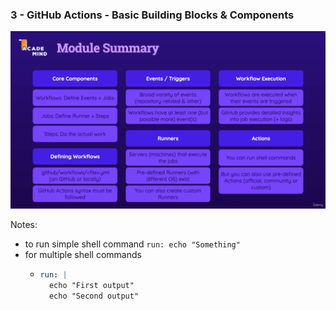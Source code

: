 ### 3 - GitHub Actions - Basic Building Blocks & Components

![ModuleSummary](./imgs/ModuleSummary.png)

Notes:
- to run simple shell command `run: echo "Something"`
- for multiple shell commands
  - ```yaml
    run: |
      echo "First output"
      echo "Second output"
    ```
